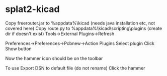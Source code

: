 # splat2-kicad



 
Copy freerouter.jar to %appdata%\kicad  (needs java installation etc, not covered here)
Copy route.py to %appdata%\kicad\scripting\plugins  (create dir if doesn't exist)
Tools->External Plugins->Refresh

Preferences->Preferences->Pcbnew->Action Plugins
Select plugin
Click Show button

Now the hammer icon should be on the toolbar

To use
Export DSN to default file (do not rename)
Click the hammer